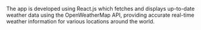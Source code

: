 The app is developed using React.js which fetches and displays up-to-date weather data using the OpenWeatherMap API, providing accurate real-time weather information for various locations around the world.
